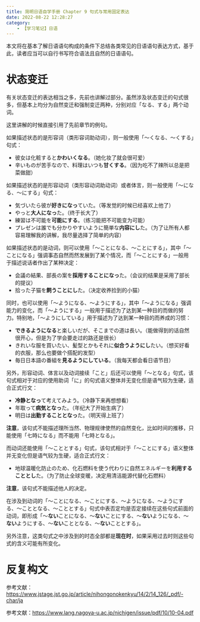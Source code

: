 ```yaml
---
title: 简明日语自学手册 Chapter 9 句式与常用固定表达
date: 2022-08-22 12:28:27
category:
    - 【学习笔记】日语
---
```


本文将在基本了解日语语句构成的条件下总结各类常见的日语语句表达方式，基于此，读者应当可以自行书写符合语法且自然的日语语句。

<!-- more -->

# 状态变迁

有关状态变迁的表达相当之多，先前也讲解过部分。虽然涉及状态变迁的句式很多，但基本上均分为自然变迁和强制变迁两种，分别对应「なる、する」两个动词。

这里讲解的时候直接引用了先前章节的例句。

如果描述状态的是形容词（类形容词助动词），则一般使用「～くなる、～くする」句式：

- 彼女は化粧すると**かわいくなる**。（她化妆了就会很可爱）
- 辛いものが苦手なので、料理はいつも**甘くする**。（因为吃不了辣所以总是把菜做甜）

如果描述状态的是形容动词（类形容动词助动词）或者体言，则一般使用「～になる、～にする」句式：

- 気づいたら彼が**好きになっ**ていた。（等发觉的时候已经喜欢上他了）
- やっと**大人になっ**た。（终于长大了）
- 練習は不可能を**可能にする**。（练习能把不可能变为可能）
- プレゼンは誰でも分かりやすいように簡単な**内容にし**た。（为了让所有人都容易理解我的讲解，我尽量选择了简单的内容）

如果描述状态的是动词，则可以使用「～ことになる、～ことにする」，其中「～ことになる」强调事态自然而然发展到了某个情况，而「～ことにする」一般用于描述说话者作出了某种决定：

- 会議の結果、部長の案を**採用することになっ**た。（会议的结果是采用了部长的提议）
- 拾った子猫を**飼うことにし**た。（决定收养捡到的小猫）

同时，也可以使用「～ようになる、～ようにする」，其中「～ようになる」强调能力的变化，而「～ようにする」一般用于描述为了达到某一种目的而做的努力。特别地，「～ようにしている」用于描述为了达到某一种目的而养成的习惯：

- **できるようになる**と楽しいだが、そこまでの道は長い。（能做得到的话自然很开心，但是为了学会要走过的路还是很长）
- きれいな服を買いたい、髪型とかもそれに**似合うようにし**たい。（想买好看的衣服，那么也要做个搭配的发型）
- 毎日日本語の番組を**見るようにしている**。（我每天都会看日语节目）

另外，形容动词、体言以及动词接续「こと」后还可以使用「～となる」句式，该句式相对于对应的使用助词「に」的句式语义整体并无变化但是语气较为生硬，适合正式行文：

- **冷静となっ**て考えてみよう。（冷静下来再想想看）
- 年取って**病気となっ**た。（年纪大了开始生病了）
- 明日は**出勤することとなっ**た。（明天得上班了）

**注意**，该句式不能描述理所当然、物理规律使然的自然变化，比如时间的推移，只能使用「七時になる」而不能用「七時となる」。

而动词还能使用「～こととする」句式，该句式相对于「～ことにする」语义整体并无变化但是语气较为生硬，适合正式行文：

- 地球温暖化防止のため、化石燃料を使う代わりに自然エネルギーを**利用することとし**た。（为了防止全球变暖，决定用清洁能源代替化石燃料）

**注意**，该句式不能描述他人的决定。

在涉及到动词的「～ことになる、～ことにする、～ようになる、～ようにする、～こととなる、～こととする」句式中表否定均是否定接续在这些句式前面的动词，即形成「～**ない**ことになる、～**ない**ことにする、～**ない**ようになる、～**ない**ようにする、～**ない**こととなる、～**ない**こととする」。

另外注意，这类句式之中涉及到的时态全部都是**现在时**，如果采用过去时则这些句式的含义可能有所变化。

# 反复构文

参考文献：https://www.jstage.jst.go.jp/article/nihongonokenkyu/14/2/14_126/_pdf/-char/ja

参考文献：https://www.lang.nagoya-u.ac.jp/nichigen/issue/pdf/10/10-04.pdf
